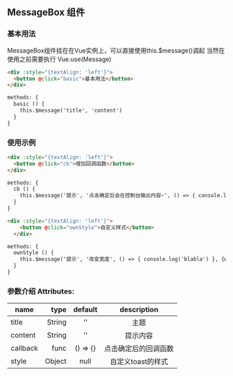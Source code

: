 ## MessageBox 组件

### 基本用法

MessageBox组件挂在在Vue实例上，可以直接使用this.$message()调起
当然在使用之前需要执行 Vue.use(Message)

<template>
  <div :style="{textAlign: 'left'}">
    <button @click="basic">基本用法</button>
  </div>
</template>


```html
<div :style="{textAlign: 'left'}">
  <button @click="basic">基本用法</button>
</div>

methods: {
  basic () {
    this.$message('title', 'content')
  }
}
```

### 使用示例

<template>
  <div :style="{textAlign: 'left'}">
    <button @click="cb">增加回调函数</button>
  </div>
</template>


```html
<div :style="{textAlign: 'left'}">
  <button @click="cb">增加回调函数</button>
</div>

methods: {
  cb () {
    this.$message('提示', '点击确定后会在控制台输出内容~', () => { console.log('blabla') })
  }
}
```

<template>
  <div :style="{textAlign: 'left'}">
    <button @click="ownStyle">自定义样式</button>
  </div>
</template>

```html
<div :style="{textAlign: 'left'}">
    <button @click="ownStyle">自定义样式</button>
  </div>

methods: {
  ownStyle () {
    this.$message('提示', '改变宽度', () => { console.log('blabla') }, {width: '40%'})
  }
}
```

### 参数介绍 Attributes:
name            |           type     |  default   |    description
--------------- | -------------:     | :--------: | :--------------------------------------------------------:
title             |   String | ''     |    主题
content          |         String     |  ''        |   提示内容
callback          |         func     |  () => {}        |   点击确定后的回调函数
style | Object | null | 自定义toast的样式

<script>
import Message from 'package/messageBox/index.js'
import Vue from 'vue'

Vue.use(Message)

export default {
  methods: {
    ownStyle () {
      this.$message('提示', '改变宽度', () => { console.log('blabla') }, {width: '40%'})
    },
    cb () {
      this.$message('提示', '点击确定后会在控制台输出内容~', () => { console.log('blabla') })
    },
    basic () {
      this.$message('title', 'content')
    }
  },
  mounted () {
    this.$message('提示', '欢迎使用MessageBox')
  }
}
</script>
